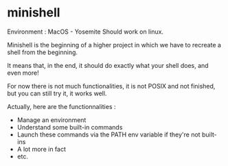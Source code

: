 # minishell
Environment : MacOS - Yosemite
Should work on linux.

Minishell is the beginning of a higher project in which we have to recreate a shell from the beginning.

It means that, in the end, it should do exactly what your shell does, and even more!

For now there is not much functionalities, it is not POSIX and not finished, but you can still try it, it works well.

Actually, here are the functionnalities :
- Manage an environment
- Understand some built-in commands
- Launch these commands via the PATH env variable if they're not built-ins
- A lot more in fact
- etc.
